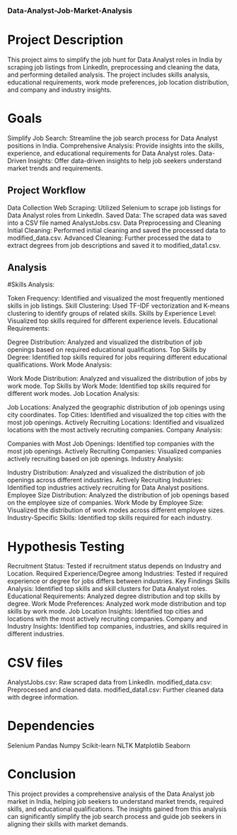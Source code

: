 ### Data-Analyst-Job-Market-Analysis

# Project Description
This project aims to simplify the job hunt for Data Analyst roles in India by scraping job listings from LinkedIn, preprocessing and cleaning the data, and performing detailed analysis. The project includes skills analysis, educational requirements, work mode preferences, job location distribution, and company and industry insights.

# Goals
Simplify Job Search: Streamline the job search process for Data Analyst positions in India.
Comprehensive Analysis: Provide insights into the skills, experience, and educational requirements for Data Analyst roles.
Data-Driven Insights: Offer data-driven insights to help job seekers understand market trends and requirements.

## Project Workflow

Data Collection
Web Scraping: Utilized Selenium to scrape job listings for Data Analyst roles from LinkedIn.
Saved Data: The scraped data was saved into a CSV file named AnalystJobs.csv.
Data Preprocessing and Cleaning
Initial Cleaning: Performed initial cleaning and saved the processed data to modified_data.csv.
Advanced Cleaning: Further processed the data to extract degrees from job descriptions and saved it to modified_data1.csv.

## Analysis

#Skills Analysis:

Token Frequency: Identified and visualized the most frequently mentioned skills in job listings.
Skill Clustering: Used TF-IDF vectorization and K-means clustering to identify groups of related skills.
Skills by Experience Level: Visualized top skills required for different experience levels.
Educational Requirements:

Degree Distribution: Analyzed and visualized the distribution of job openings based on required educational qualifications.
Top Skills by Degree: Identified top skills required for jobs requiring different educational qualifications.
Work Mode Analysis:

Work Mode Distribution: Analyzed and visualized the distribution of jobs by work mode.
Top Skills by Work Mode: Identified top skills required for different work modes.
Job Location Analysis:

Job Locations: Analyzed the geographic distribution of job openings using city coordinates.
Top Cities: Identified and visualized the top cities with the most job openings.
Actively Recruiting Locations: Identified and visualized locations with the most actively recruiting companies.
Company Analysis:

Companies with Most Job Openings: Identified top companies with the most job openings.
Actively Recruiting Companies: Visualized companies actively recruiting based on job openings.
Industry Analysis:

Industry Distribution: Analyzed and visualized the distribution of job openings across different industries.
Actively Recruiting Industries: Identified top industries actively recruiting for Data Analyst positions.
Employee Size Distribution: Analyzed the distribution of job openings based on the employee size of companies.
Work Mode by Employee Size: Visualized the distribution of work modes across different employee sizes.
Industry-Specific Skills: Identified top skills required for each industry.

# Hypothesis Testing
Recruitment Status:
Tested if recruitment status depends on Industry and Location.
Required Experience/Degree among Industries:
Tested if required experience or degree for jobs differs between industries.
Key Findings
Skills Analysis: Identified top skills and skill clusters for Data Analyst roles.
Educational Requirements: Analyzed degree distribution and top skills by degree.
Work Mode Preferences: Analyzed work mode distribution and top skills by work mode.
Job Location Insights: Identified top cities and locations with the most actively recruiting companies.
Company and Industry Insights: Identified top companies, industries, and skills required in different industries.

# CSV files
AnalystJobs.csv: Raw scraped data from LinkedIn.
modified_data.csv: Preprocessed and cleaned data.
modified_data1.csv: Further cleaned data with degree information.

# Dependencies
Selenium
Pandas
Numpy
Scikit-learn
NLTK
Matplotlib
Seaborn

# Conclusion
This project provides a comprehensive analysis of the Data Analyst job market in India, helping job seekers to understand market trends, required skills, and educational qualifications. The insights gained from this analysis can significantly simplify the job search process and guide job seekers in aligning their skills with market demands.
